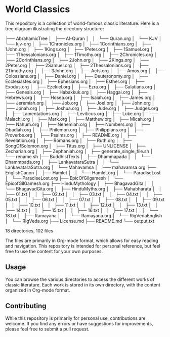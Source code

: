 # World Classics

This repository is a collection of world-famous classic literature. Here is a tree diagram illustrating the directory structure:


├── AbrahamicTree
│   ├── Al-Quran
│   │   └── Quran.org
│   └── KJV
│       └── kjv-org
│           ├── 1Chronicles.org
│           ├── 1Corinthians.org
│           ├── 1John.org
│           ├── 1Kings.org
│           ├── 1Peter.org
│           ├── 1Samuel.org
│           ├── 1Thessalonians.org
│           ├── 1Timothy.org
│           ├── 2Chronicles.org
│           ├── 2Corinthians.org
│           ├── 2John.org
│           ├── 2Kings.org
│           ├── 2Peter.org
│           ├── 2Samuel.org
│           ├── 2Thessalonians.org
│           ├── 2Timothy.org
│           ├── 3John.org
│           ├── Acts.org
│           ├── Amos.org
│           ├── Colossians.org
│           ├── Daniel.org
│           ├── Deuteronomy.org
│           ├── Ecclesiastes.org
│           ├── Ephesians.org
│           ├── Esther.org
│           ├── Exodus.org
│           ├── Ezekiel.org
│           ├── Ezra.org
│           ├── Galatians.org
│           ├── Genesis.org
│           ├── Habakkuk.org
│           ├── Haggai.org
│           ├── Hebrews.org
│           ├── Hosea.org
│           ├── Isaiah.org
│           ├── James.org
│           ├── Jeremiah.org
│           ├── Job.org
│           ├── Joel.org
│           ├── John.org
│           ├── Jonah.org
│           ├── Joshua.org
│           ├── Jude.org
│           ├── Judges.org
│           ├── Lamentations.org
│           ├── Leviticus.org
│           ├── Luke.org
│           ├── Malachi.org
│           ├── Mark.org
│           ├── Matthew.org
│           ├── Micah.org
│           ├── Nahum.org
│           ├── Nehemiah.org
│           ├── Numbers.org
│           ├── Obadiah.org
│           ├── Philemon.org
│           ├── Philippians.org
│           ├── Proverbs.org
│           ├── Psalms.org
│           ├── README.org
│           ├── Revelation.org
│           ├── Romans.org
│           ├── Ruth.org
│           ├── SongOfSolomon.org
│           ├── Titus.org
│           ├── UNLICENSE
│           ├── Zechariah.org
│           ├── Zephaniah.org
│           ├── generate_single_file.sh
│           └── rename.sh
├── BuddhistTexts
│   ├── Dhammapada
│   │   └── Dhammpada.org
│   ├── LankavataraSutra
│   │   └── LankavataraSutra.org
│   └── Mahavamsa
│       └── mahavamsa.org
├── EnglishCanon
│   ├── Hamlet
│   │   └── Hamlet.org
│   └── ParadiseLost
│       └── ParadiseLost.org
├── EpicOfGilgamesh
│   └── EpicofGilGamesh.org
├── HinduMythology
│   ├── BhagavadGita
│   │   └── BhagavadGita.org
│   ├── HinduMyths.org
│   ├── Mahabharata
│   │   ├── 01.txt
│   │   ├── 02.txt
│   │   ├── 03.txt
│   │   ├── 04.txt
│   │   ├── 05.txt
│   │   ├── 06.txt
│   │   ├── 07.txt
│   │   ├── 08.txt
│   │   ├── 09.txt
│   │   ├── 10.txt
│   │   ├── 11.txt
│   │   ├── 12.txt
│   │   ├── 13.txt
│   │   ├── 14.txt
│   │   ├── 15.txt
│   │   ├── 16.txt
│   │   ├── 17.txt
│   │   └── 18.txt
│   ├── Ramayana
│   │   └── Ramayana.org
│   └── RigVedaEnglish
│       └── RigVeda.org
├── License.md
├── README.md
└── output.txt

18 directories, 102 files





The files are primarily in Org-mode format, which allows for easy reading and navigation. This repository is intended for personal reference, but feel free to use the content for your own purposes.

## Usage

You can browse the various directories to access the different works of classic literature. Each work is stored in its own directory, with the content organized in Org-mode format.

## Contributing

While this repository is primarily for personal use, contributions are welcome. If you find any errors or have suggestions for improvements, please feel free to submit a pull request.

